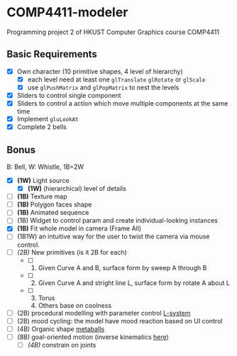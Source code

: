 # **COMP4411**-modeler

Programming project 2 of HKUST Computer Graphics course COMP4411

## Basic Requirements

- [x] Own character (10 primitive shapes, 4 level of hierarchy)
  - [x] each level need at least one `glTranslate` `glRotate` or `glScale`
  - [x] use `glPushMatrix` and `glPopMatrix` to nest the levels
- [x] Sliders to control single component
- [x] Sliders to control a action which move multiple components at the same time
- [x] Implement `gluLookAt`
- [x] Complete 2 bells

## Bonus

B: Bell, W: Whistle, 1B=2W

- [x] **(1W)** Light source
  - [x] **(1W)** (hierarchical) level of details
- [ ] **(1B)** Texture map
- [ ] **(1B)** Polygon faces shape
- [ ] **(1B)** Animated sequence
- [ ] (1B) Widget to control param and create individual-looking instances
- [x] **(1B)** Fit whole model in camera (Frame All)
- [ ] (1B1W) an intuitive way for the user to twist the camera via mouse control.
- [ ] *(2B)* New primitives (is it 2B for each)
  - [ ] 1. Given Curve A and B, surface form by sweep A through B
  - [ ] 2. Given Curve A and stright line L, surface form by rotate A about L
  - [ ] 3. Torus
    4. Others base on coolness
- [ ] (2B) procedural modelling with parameter control [L-system](https://en.wikipedia.org/wiki/L-system)
- [ ] (2B) mood cycling: the model have mood reaction based on UI control
- [ ] (4B) Organic shape [metaballs](http://en.wikipedia.org/wiki/Metaballs)
- [ ] *(8B)* goal-oriented motion (inverse kinematics  [here](https://course.cse.ust.hk/comp4411/Password_Only/projects/modeler/inverse-kinematics.pdf))
  - [ ] *(4B)* constrain on joints
